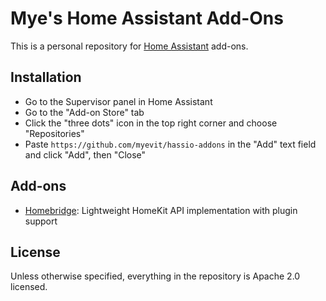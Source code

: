 # Mye's Home Assistant Add-Ons

This is a personal repository for [Home Assistant](https://www.home-assistant.io) add-ons.

## Installation

* Go to the Supervisor panel in Home Assistant
* Go to the "Add-on Store" tab
* Click the "three dots" icon in the top right corner and choose "Repositories"
* Paste `https://github.com/myevit/hassio-addons` in the "Add" text field and click "Add", then "Close"

## Add-ons

* [Homebridge](homebridge/): Lightweight HomeKit API implementation with plugin support

## License

Unless otherwise specified, everything in the repository is Apache 2.0 licensed.
